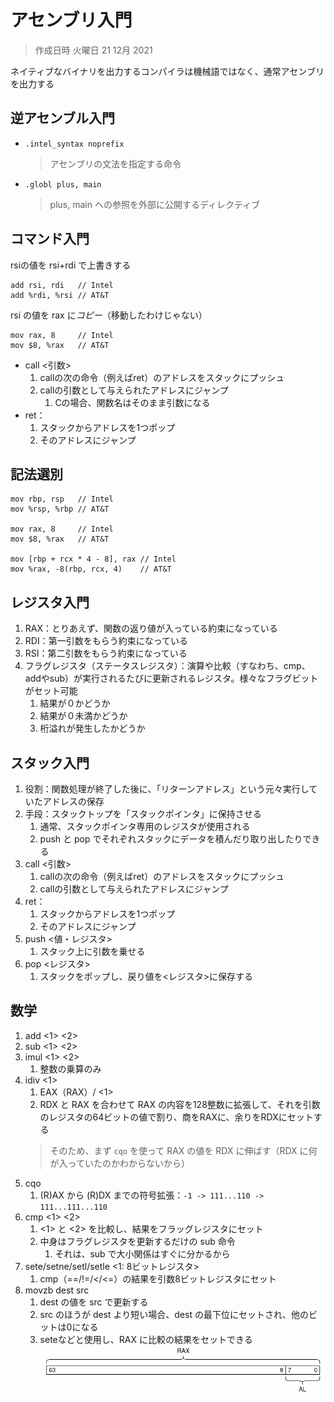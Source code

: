 # アセンブリ入門

> 作成日時 火曜日 21 12月 2021

ネイティブなバイナリを出力するコンパイラは機械語ではなく、通常アセンブリを出力する

## 逆アセンブル入門

* `.intel_syntax noprefix`
  > アセンブリの文法を指定する命令
* `.globl plus, main`
   > plus, main への参照を外部に公開するディレクティブ

## コマンド入門

rsiの値を rsi+rdi で上書きする

```x64
add rsi, rdi   // Intel
add %rdi, %rsi // AT&T
```

rsi の値を rax に*コピー*（移動したわけじゃない）

```x64
mov rax, 8     // Intel
mov $8, %rax   // AT&T
```

* call <引数>
   1. callの次の命令（例えばret）のアドレスをスタックにプッシュ
   2. callの引数として与えられたアドレスにジャンプ
      1. Cの場合、関数名はそのまま引数になる
* ret：
   1. スタックからアドレスを1つポップ
   2. そのアドレスにジャンプ

## 記法選別

```x64
mov rbp, rsp   // Intel
mov %rsp, %rbp // AT&T

mov rax, 8     // Intel
mov $8, %rax   // AT&T

mov [rbp + rcx * 4 - 8], rax // Intel
mov %rax, -8(rbp, rcx, 4)    // AT&T
```

## レジスタ入門

1. RAX：とりあえず、関数の返り値が入っている約束になっている
2. RDI：第一引数をもらう約束になっている
3. RSI：第二引数をもらう約束になっている
4. フラグレジスタ（ステータスレジスタ）：演算や比較（すなわち、cmp、addやsub）が実行されるたびに更新されるレジスタ。様々なフラグビットがセット可能
   1. 結果が０かどうか
   2. 結果が０未満かどうか
   3. 桁溢れが発生したかどうか

## スタック入門

1. 役割：関数処理が終了した後に、「リターンアドレス」という元々実行していたアドレスの保存
2. 手段：スタックトップを「スタックポインタ」に保持させる
   1. 通常、スタックポインタ専用のレジスタが使用される
   2. push と pop でそれぞれスタックにデータを積んだり取り出したりできる
3. call <引数>
   1. callの次の命令（例えばret）のアドレスをスタックにプッシュ
   2. callの引数として与えられたアドレスにジャンプ
4. ret：
   1. スタックからアドレスを1つポップ
   2. そのアドレスにジャンプ
5. push <値・レジスタ>
   1. スタック上に引数を乗せる
6. pop <レジスタ>
   1. スタックをポップし、戻り値を<レジスタ>に保存する

## 数学

1. add <1> <2>
2. sub <1> <2>
3. imul <1> <2>
   1. 整数の乗算のみ
4. idiv <1>
   1. EAX（RAX）/ <1>
   2. RDX と RAX を合わせて RAX の内容を128整数に拡張して、それを引数のレジスタの64ビットの値で割り、商をRAXに、余りをRDXにセットする
    > そのため、まず `cqo` を使って RAX の値を RDX に伸ばす（RDX に何が入っていたのかわからないから）
5. cqo
   1. (R)AX から (R)DX までの符号拡張：`-1 -> 111...110 -> 111...111...110`
6. cmp <1> <2>
   1. <1> と <2> を比較し、結果をフラッグレジスタにセット
   2. 中身はフラグレジスタを更新するだけの sub 命令
      1. それは、sub で大小関係はすぐに分かるから
7. sete/setne/setl/setle <1: 8ビットレジスタ>
   1. cmp（==/!=/</<=）の結果を引数8ビットレジスタにセット
8. movzb dest src
   1. dest の値を src で更新する
   2. src のほうが dest より短い場合、dest の最下位にセットされ、他のビットは0になる
   3. seteなどと使用し、RAX に比較の結果をセットできる ![set al in rax](../assets/al-in-rax.png)
